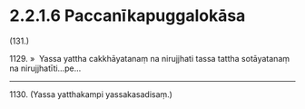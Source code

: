 

# 2.2.1.6 Paccanīkapuggalokāsa





(131.)

1129\. »  Yassa yattha cakkhāyatanaṃ na nirujjhati tassa tattha sotāyatanaṃ na nirujjhatīti…pe…

---

1130\. (Yassa yatthakampi yassakasadisaṃ.)





